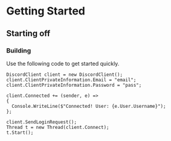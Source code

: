 # Getting Started

## Starting off

### Building



Use the following code to get started quickly.

```
DiscordClient client = new DiscordClient();
client.ClientPrivateInformation.Email = "email";
client.ClientPrivateInformation.Password = "pass";

client.Connected += (sender, e) =>
{
  Console.WriteLine($"Connected! User: {e.User.Username}");
};

client.SendLoginRequest();
Thread t = new Thread(client.Connect);
t.Start();
```